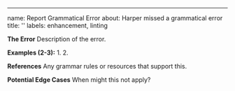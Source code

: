 ---
name: Report Grammatical Error
about: Harper missed a grammatical error
title: ''
labels: enhancement, linting

**The Error**
Description of the error.

**Examples (2-3):**
1. 
2. 

**References**
Any grammar rules or resources that support this.

**Potential Edge Cases**
When might this not apply?